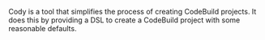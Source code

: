 Cody is a tool that simplifies the process of creating CodeBuild projects. It does this by providing a DSL to create a CodeBuild project with some reasonable defaults.
